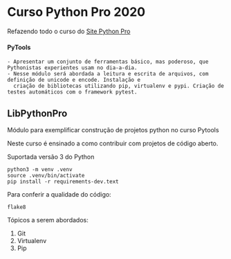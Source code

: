 # Curso Python Pro 2020
 Refazendo todo o curso do [Site Python Pro](https://www.python.pro.br)

#### PyTools
    - Apresentar um conjunto de ferramentas básico, mas poderoso, que Pythonistas experientes usam no dia-a-dia.
    - Nesse módulo será abordada a leitura e escrita de arquivos, com definição de unicode e encode. Instalação e
      criação de bibliotecas utilizando pip, virtualenv e pypi. Criação de testes automáticos com o framework pytest.

## LibPythonPro
Módulo para exemplificar construção de projetos python no curso Pytools

Neste curso é ensinado a como contribuir com projetos de código aberto.

Suportada versão 3 do Python
```console
python3 -m venv .venv
source .venv/bin/activate
pip install -r requirements-dev.text
```

Para conferir a qualidade do código:
```console
flake8
```    

Tópicos a serem abordados:    
1. Git
1. Virtualenv
1. Pip

